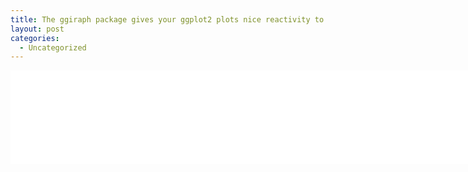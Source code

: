 ```yaml
---
title: The ggiraph package gives your ggplot2 plots nice reactivity to user input
layout: post
categories:
  - Uncategorized
---
```


<iframe width="800" frameborder="0" scrolling="no" src="/public/html/Blog-20-10-2016/2016-10-20-[ggiraph][1]-example.html"></iframe>

